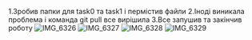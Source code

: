 1.Зробив папки для task0 та task1 і пермістив файли 
2.Іноді виникала проблема і команда git pull все вирішила 
3.Все запушив та закінчив роботу 
![IMG_6326](https://user-images.githubusercontent.com/87323596/125955054-e211956a-1029-4867-a737-834349da2695.JPG)
![IMG_6327](https://user-images.githubusercontent.com/87323596/125955061-876f4ad5-684a-4dcf-8be0-ee24f87af4c8.JPG)
![IMG_6328](https://user-images.githubusercontent.com/87323596/125955067-cf184d2f-89f8-464b-9821-cbff66b1c49f.JPG)
![IMG_6329](https://user-images.githubusercontent.com/87323596/125955073-0f69331a-2f00-4868-94dc-8d4ab7a956ad.JPG)

